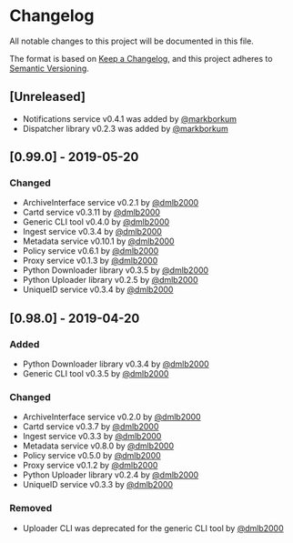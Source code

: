 # Changelog
All notable changes to this project will be documented in this file.

The format is based on [Keep a Changelog](https://keepachangelog.com/en/1.0.0/),
and this project adheres to [Semantic Versioning](https://semver.org/spec/v2.0.0.html).

## [Unreleased]
- Notifications service v0.4.1 was added by [@markborkum](https://github.com/markborkum)
- Dispatcher library v0.2.3 was added by [@markborkum](https://github.com/markborkum)

## [0.99.0] - 2019-05-20
### Changed
- ArchiveInterface service v0.2.1 by [@dmlb2000](https://github.com/dmlb2000)
- Cartd service v0.3.11 by [@dmlb2000](https://github.com/dmlb2000)
- Generic CLI tool v0.4.0 by [@dmlb2000](https://github.com/dmlb2000)
- Ingest service v0.3.4 by [@dmlb2000](https://github.com/dmlb2000)
- Metadata service v0.10.1 by [@dmlb2000](https://github.com/dmlb2000)
- Policy service v0.6.1 by [@dmlb2000](https://github.com/dmlb2000)
- Proxy service v0.1.3 by [@dmlb2000](https://github.com/dmlb2000)
- Python Downloader library v0.3.5 by [@dmlb2000](https://github.com/dmlb2000)
- Python Uploader library v0.2.5 by [@dmlb2000](https://github.com/dmlb2000)
- UniqueID service v0.3.4 by [@dmlb2000](https://github.com/dmlb2000)

## [0.98.0] - 2019-04-20
### Added
- Python Downloader library v0.3.4 by [@dmlb2000](https://github.com/dmlb2000)
- Generic CLI tool v0.3.5 by [@dmlb2000](https://github.com/dmlb2000)

### Changed
- ArchiveInterface service v0.2.0 by [@dmlb2000](https://github.com/dmlb2000)
- Cartd service v0.3.7 by [@dmlb2000](https://github.com/dmlb2000)
- Ingest service v0.3.3 by [@dmlb2000](https://github.com/dmlb2000)
- Metadata service v0.8.0 by [@dmlb2000](https://github.com/dmlb2000)
- Policy service v0.5.0 by [@dmlb2000](https://github.com/dmlb2000)
- Proxy service v0.1.2 by [@dmlb2000](https://github.com/dmlb2000)
- Python Uploader library v0.2.4 by [@dmlb2000](https://github.com/dmlb2000)
- UniqueID service v0.3.3 by [@dmlb2000](https://github.com/dmlb2000)

### Removed
- Uploader CLI was deprecated for the generic CLI tool by [@dmlb2000](https://github.com/dmlb2000)
